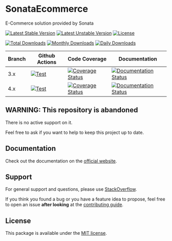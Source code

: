 <!--
DO NOT EDIT THIS FILE!

It's auto-generated by sonata-project/dev-kit package.
-->

# SonataEcommerce

E-Commerce solution provided by Sonata

[![Latest Stable Version](https://poser.pugx.org/sonata-project/ecommerce/v/stable)](https://packagist.org/packages/sonata-project/ecommerce)
[![Latest Unstable Version](https://poser.pugx.org/sonata-project/ecommerce/v/unstable)](https://packagist.org/packages/sonata-project/ecommerce)
[![License](https://poser.pugx.org/sonata-project/ecommerce/license)](https://packagist.org/packages/sonata-project/ecommerce)

[![Total Downloads](https://poser.pugx.org/sonata-project/ecommerce/downloads)](https://packagist.org/packages/sonata-project/ecommerce)
[![Monthly Downloads](https://poser.pugx.org/sonata-project/ecommerce/d/monthly)](https://packagist.org/packages/sonata-project/ecommerce)
[![Daily Downloads](https://poser.pugx.org/sonata-project/ecommerce/d/daily)](https://packagist.org/packages/sonata-project/ecommerce)

Branch | Github Actions | Code Coverage | Documentation |
------ | -------------- | ------------- | ------------- |
3.x | [![Test][test_stable_badge]][test_stable_link] | [![Coverage Status][coverage_stable_badge]][coverage_stable_link] | [![Documentation Status][documentation_stable_badge]][documentation_stable_link] |
4.x | [![Test][test_unstable_badge]][test_unstable_link] | [![Coverage Status][coverage_unstable_badge]][coverage_unstable_link] | [![Documentation Status][documentation_unstable_badge]][documentation_unstable_link] |

## WARNING: This repository is abandoned

There is no active support on it.

Feel free to ask if you want to help to keep this project up to date.

## Documentation

Check out the documentation on the [official website](https://docs.sonata-project.org/projects/ecommerce).

## Support

For general support and questions, please use [StackOverflow](http://stackoverflow.com/questions/tagged/sonata).

If you think you found a bug or you have a feature idea to propose, feel free to open an issue
**after looking** at the [contributing guide](CONTRIBUTING.md).

## License

This package is available under the [MIT license](LICENSE).

[test_stable_badge]: https://github.com/sonata-project/ecommerce/workflows/Test/badge.svg?branch=3.x
[test_stable_link]: https://github.com/sonata-project/ecommerce/actions?query=workflow:test+branch:3.x
[test_unstable_badge]: https://github.com/sonata-project/ecommerce/workflows/Test/badge.svg?branch=4.x
[test_unstable_link]: https://github.com/sonata-project/ecommerce/actions?query=workflow:test+branch:4.x

[coverage_stable_badge]: https://codecov.io/gh/sonata-project/ecommerce/branch/3.x/graph/badge.svg
[coverage_stable_link]: https://codecov.io/gh/sonata-project/ecommerce/branch/3.x
[coverage_unstable_badge]: https://codecov.io/gh/sonata-project/ecommerce/branch/4.x/graph/badge.svg
[coverage_unstable_link]: https://codecov.io/gh/sonata-project/ecommerce/branch/4.x

[documentation_stable_badge]: https://readthedocs.org/projects/sonata-project-ecommerce/badge/?version=3.x
[documentation_stable_link]: https://docs.sonata-project.org/projects/ecommerce/en/3.x/?badge=3.x
[documentation_unstable_badge]: https://readthedocs.org/projects/sonata-project-ecommerce/badge/?version=4.x
[documentation_unstable_link]: https://docs.sonata-project.org/projects/ecommerce/en/4.x/?badge=4.x
